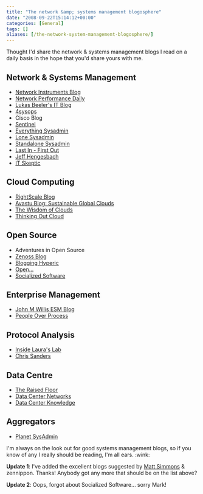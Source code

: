 ```yaml
---
title: "The network &amp; systems management blogosphere"
date: "2008-09-22T15:14:12+00:00"
categories: [General]
tags: []
aliases: [/the-network-system-management-blogosphere/]
---
```


Thought I'd share the network &amp; systems management blogs I read on a daily basis in the hope that you'd share yours with me.
<h2>Network &amp; Systems Management</h2>
<ul>
	<li><a href="http://www.networkinstruments.com/blog/">Network Instruments Blog</a></li>
	<li><a href="http://www.networkperformancedaily.com/" target="_blank">Network Performance Daily</a></li>
	<li><a href="http://web.archive.org/web/20140817143458/http://projectdream.org/wordpress/" target="_blank">Lukas Beeler's IT Blog</a></li>
	<li><a href="http://4sysops.com/" target="_blank">4sysops</a></li>
	<li>Cisco Blog</li>
	<li><a href="http://www.secure-eserver.com/" target="_blank">Sentinel</a></li>
	<li><a href="http://everythingsysadmin.com/" target="_blank">Everything Sysadmin</a></li>
	<li><a href="http://lonesysadmin.net/">Lone Sysadmin</a></li>
	<li><a href="http://standalone-sysadmin.blogspot.com/">Standalone Sysadmin</a></li>
	<li><a href="http://lastinfirstout.blogspot.com/">Last In -  First Out</a></li>
	<li><a href="http://jeffhengesbach.blogspot.com/">Jeff Hengesbach</a></li>
	<li><a href="http://www.itskeptic.org/">IT Skeptic</a></li>
</ul>
<h2>Cloud Computing</h2>
<ul>
	<li><a href="http://blog.rightscale.com/" target="_blank">RightScale Blog</a></li>
	<li><a href="http://tarrysingh.blogspot.com/" target="_blank">Avastu Blog: Sustainable Global Clouds</a></li>
	<li><a href="http://blog.jamesurquhart.com/" target="_blank">The Wisdom of Clouds</a></li>
	<li><a href="http://gevaperry.typepad.com/main/" target="_blank">Thinking Out Cloud</a></li>
</ul>
<h2>Open Source</h2>
<ul>
	<li> Adventures in Open Source</li>
	<li><a href="http://blog.zenoss.com/" target="_blank">Zenoss Blog</a></li>
	<li><a href="http://www.hyperic.com/blog/hyperic" target="_blank">Blogging Hyperic</a></li>
	<li><a href="http://opendotdotdot.blogspot.com/">Open...</a></li>
	<li><a href="http://socializedsoftware.com/">Socialized Software</a></li>
</ul>
<h2>Enterprise Management</h2>
<ul>
	<li><a href="http://www.johnmwillis.com/" target="_blank">John M Willis ESM Blog</a></li>
	<li><a href="http://www.redmonk.com/cote" target="_blank">People Over Process</a></li>
</ul>
<h2>Protocol Analysis</h2>
<ul>
	<li><a href="http://laurachappell.blogspot.com/">Inside Laura's Lab</a></li>
	<li><a href="http://www.chrissanders.org/" target="_blank">Chris Sanders</a></li>
</ul>
<h2>Data Centre</h2>
<ul>
	<li><a href="http://theraisedfloor.typepad.com/blog/" target="_blank">The Raised Floor</a></li>
	<li><a href="http://blogs.cisco.com/datacenter" target="_blank">Data Center Networks</a></li>
	<li><a href="http://www.datacenterknowledge.com/" target="_blank">Data Center Knowledge</a></li>
</ul>
<h2>Aggregators</h2>
<ul>
	<li><a href="http://planetsysadmin.com/">Planet SysAdmin</a></li>
</ul>
I'm always on the look out for good systems management blogs, so if you know of any I really should be reading, I'm all ears. :wink:

<strong>Update 1</strong>: I've added the excellent blogs suggested by <a href="http://standalone-sysadmin.blogspot.com/">Matt Simmons</a> &amp; zennippon. Thanks! Anybody got any more that should be on the list above?

<strong>Update 2</strong>: Oops, forgot about Socialized Software... sorry Mark!
